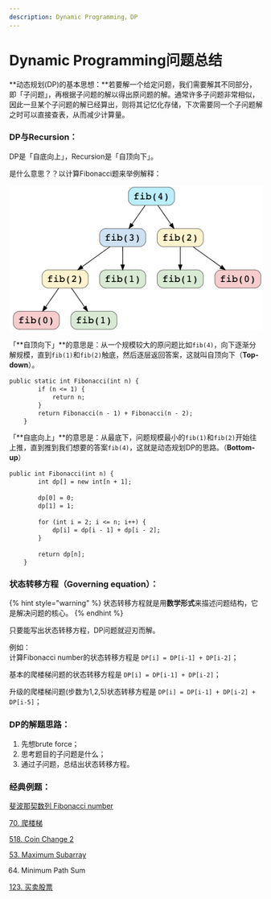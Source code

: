 ```yaml
---
description: Dynamic Programming，DP
---
```


# Dynamic Programming问题总结

**动态规划\(DP\)的基本思想：**若要解一个给定问题，我们需要解其不同部分，即「子问题」，再根据子问题的解以得出原问题的解。通常许多子问题非常相似，因此一旦某个子问题的解已经算出，则将其记忆化存储，下次需要同一个子问题解之时可以直接查表，从而减少计算量。



### DP与Recursion：

DP是「自底向上」，Recursion是「自顶向下」。

是什么意思？？以计算Fibonacci题来举例解释：

![](../.gitbook/assets/screen-shot-2021-07-21-at-2.05.38-am.png)

「**自顶向下」**的意思是：从一个规模较大的原问题比如`fib(4)`，向下逐渐分解规模，直到`fib(1)`和`fib(2)`触底，然后逐层返回答案，这就叫自顶向下（**Top-down**）。

```text
public static int Fibonacci(int n) {
		if (n <= 1) {
			return n;
		}
		return Fibonacci(n - 1) + Fibonacci(n - 2);
	}
```



「**自底向上」**的意思是：从最底下，问题规模最小的`fib(1)`和`fib(2)`开始往上推，直到推到我们想要的答案`fib(4)`，这就是动态规划DP的思路。（**Bottom-up**）

```text
public int Fibonacci(int n) {
		int dp[] = new int[n + 1]; 

		dp[0] = 0; 
		dp[1] = 1;

		for (int i = 2; i <= n; i++) { 
			dp[i] = dp[i - 1] + dp[i - 2];
		}

		return dp[n];
	}
```

###  <a id="&#x72B6;&#x6001;&#x8F6C;&#x79FB;&#x65B9;&#x7A0B;"></a>

### 状态转移方程（Governing equation）：

{% hint style="warning" %}
状态转移方程就是用**数学形式**来描述问题结构，它是解决问题的核心。
{% endhint %}

只要能写出状态转移方程，DP问题就迎刃而解。

例如：  
计算Fibonacci number的状态转移方程是 `DP[i] = DP[i-1] + DP[i-2]`；

基本的爬楼梯问题的状态转移方程是 `DP[i] = DP[i-1] + DP[i-2]`；

升级的爬楼梯问题\(步数为1,2,5\)状态转移方程是 `DP[i] = DP[i-1] + DP[i-2] + DP[i-5]`；



### DP的解题思路：

1. 先想brute force；
2. 思考题目的子问题是什么；
3. 通过子问题，总结出状态转移方程。



### 经典例题：

[斐波那契数列 Fibonacci number](https://bhnigw.gitbook.io/leetcode/fei-bo-na-qi-shu-lie-fibonacci-number)

[70. 爬楼梯](https://bhnigw.gitbook.io/leetcode/leetcode-70.-climbing-stairs)

[518. Coin Change 2](https://bhnigw.gitbook.io/leetcode/leetcode-518.-coin-change-2)

[53. Maximum Subarray](https://bhnigw.gitbook.io/leetcode/leetcode-53.-maximum-subarray)

64. Minimum Path Sum

[123. 买卖股票](https://bhnigw.gitbook.io/leetcode/leetcode/leetcode-121.-best-time-to-buy-and-sell-stock/leetcode-123.-best-time-to-buy-and-sell-stock-iii)





